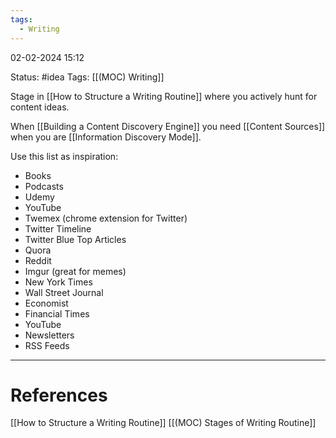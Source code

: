 ```yaml
---
tags:
  - Writing
---
```

02-02-2024 15:12

Status: #idea
Tags: [[(MOC) Writing]]

Stage in [[How to Structure a Writing Routine]] where you actively hunt for content ideas. 

When [[Building a Content Discovery Engine]] you need [[Content Sources]] when you are [[Information Discovery Mode]].

Use this list as inspiration:
- Books
- Podcasts
- Udemy
- YouTube
- Twemex (chrome extension for Twitter)
- Twitter Timeline
- Twitter Blue Top Articles
- Quora
- Reddit
- Imgur (great for memes)
- New York Times
- Wall Street Journal
- Economist
- Financial Times
- YouTube
- Newsletters
- RSS Feeds



---
# References
[[How to Structure a Writing Routine]] 
[[(MOC) Stages of Writing Routine]]


